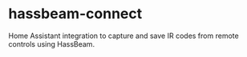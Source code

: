 # hassbeam-connect
Home Assistant integration to capture and save IR codes from remote controls using HassBeam.
